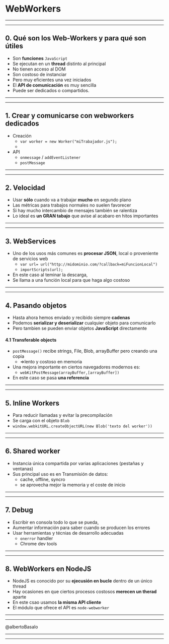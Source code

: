 WebWorkers
==========

---
---

## 0. Qué son los Web-Workers y para qué son útiles
- Son **funciones** `JavaScript` 
- Se ejecutan en un **thread** distinto al principal
- No tienen acceso al DOM 
- Son costoso de instanciar
- Pero muy eficientes una vez iniciados
- El **API de comunicación** es muy sencilla
- Puede ser dedicados o compartidos.

---
---

## 1. Crear y comunicarse con webworkers dedicados
- Creación
    - `var worker = new Worker("miTrabajador.js");`
    - 
- API
    - `onmessage` / `addEventListener`
    - `postMessage`

---
---

## 2. Velocidad
- Usar **sólo** cuando va a trabajar **mucho** en segundo plano
- Las métricas para trabajos normales no suelen favorecer
- Si hay mucho intercambio de mensajes también se ralentiza
- Lo ideal es **un GRAN tabajo** que avise al acabaro en hitos importantes

---
---

## 3. WebServices
- Uno de los usos más comunes es **procesar JSON**, local o proveniente de servicios web
    - `var url= url("http://midominio.com/?callback=miFuncionLocal")`
    - `importScripts(url);`
- En este caso al teminar la descarga, 
- Se llama a una función local para que haga algo costoso

---
---

## 4. Pasando objetos
- Hasta ahora hemos enviado y recibido siempre **cadenas**
- Podemos **serializar y deserializar** cualquier objeto para comunicarlo
- Pero tambien se pueden enviar objetos **JavaScript** directamente

#### 4.1 Transferable objects
- `postMessage()` recibe strings, File, Blob, arrayBuffer pero creando una copia
   - =>lento y costoso en memoria
- Una mejora importante en ciertos navegadores modernos es:
   - `webKitPostMessage(arrayBuffer,[arrayBuffer])`
- En este caso se pasa **una referencia**

---
---

## 5. Inline Workers
- Para reducir llamadas y evitar la precompilación
- Se carga con el objeto `Blob` 
- `window.webkitURL.createObjectURL(new Blob('texto del worker'))`

---
---

## 6. Shared worker
- Instancia única compartida por varias aplicaciones (pestañas y ventanas)
- Sus principal uso es en Transmisión de datos: 
   - cache, offline, syncro
   - se aprovecha mejor la memoria y el coste de inicio

---
---

## 7. Debug
- Escribir en consola todo lo que se pueda,
- Aumentar información para saber cuando se producen los errores
- Usar herramientas y técnias de desarrollo adecuadas
   - `onerror` handler
   - Chrome dev tools

---
---

## 8. WebWorkers en NodeJS
- NodeJS es conocido por su **ejecusión en bucle** dentro de un único thread
- Hay ocasiones en que ciertos procesos costosos **merecen un therad** aparte
- En este csao usamos **la misma API cliente**
- El módulo que ofrece el API es `node-webworker`

---
---

@albertoBasalo

---
---
